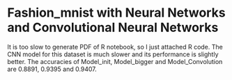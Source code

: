 # Fashion_mnist with Neural Networks and Convolutional Neural Networks

It is too slow to generate PDF of R notebook, so I just attached R code.
The CNN model for this dataset is much slower and its performance is slightly better. 
The accuracies of Model_init, Model_bigger and Model_Convolution are 0.8891, 0.9395 and 0.9407.
